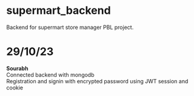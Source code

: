 # supermart_backend
Backend for supermart store manager PBL project.

# 29/10/23
<b>Sourabh</b> <br>
Connected backend with mongodb <br>
Registration and signin with encrypted password using JWT session and cookie <br>


